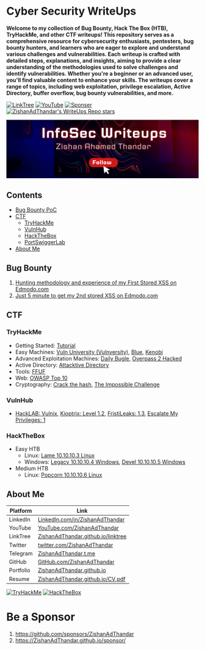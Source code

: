 # Cyber Security WriteUps

**Welcome to my collection of Bug Bounty, Hack The Box (HTB), TryHackMe, and other CTF writeups! This repository serves as a comprehensive resource for cybersecurity enthusiasts, pentesters, bug bounty hunters, and learners who are eager to explore and understand various challenges and vulnerabilities. Each writeup is crafted with detailed steps, explanations, and insights, aiming to provide a clear understanding of the methodologies used to solve challenges and identify vulnerabilities. Whether you're a beginner or an advanced user, you'll find valuable content to enhance your skills. The writeups cover a range of topics, including web exploitation, privilege escalation, Active Directory, buffer overflow, bug bounty vulnerabilities, and more.**

[![LinkTree](https://img.shields.io/badge/Link-Tree-bbd343)](https://zishanadthandar.github.io/linktree/)
[![YouTube](https://img.shields.io/youtube/channel/subscribers/UChgqXa2j7ZKkHX2Y76tSxoA)](https://youtube.com/@hackerstation)
[![Sponser](https://img.shields.io/github/sponsors/ZishanAdThandar)](https://github.com/sponsors/ZishanAdThandar)
[![ZishanAdThandar's WriteUps Repo stars](https://img.shields.io/github/stars/ZishanAdThandar/WriteUps)](https://github.com/ZishanAdThandar/WriteUps)

![Banner InfoSec Writeups](./banner.png)

## Contents

- [Bug Bounty PoC](#bug-bounty)
- [CTF](#ctf)
  - [TryHackMe](#tryhackme)
  - [VulnHub](#vulnhub)
  - [HackTheBox](#hackthebox)
  - [PortSwiggerLab](#portswiggerlab)
- [About Me](#about-me)

## Bug Bounty
1. [Hunting methodology and experience of my First Stored XSS on Edmodo.com](/bugbounty/1.md)
1. [Just 5 minute to get my 2nd stored XSS on Edmodo.com](/bugbounty/2.md)

## CTF

### TryHackMe
- Getting Started: [Tutorial](/CTF/tryhackme.com/tutorial.md)
- Easy Machines: [Vuln University (Vulnversity)](/CTF/tryhackme.com/vulnversity.md), [Blue](/CTF/tryhackme.com/blue.md), [Kenobi](/CTF/tryhackme.com/kenobi.md)
- Advanced Exploitation Machines: [Daily Bugle](/CTF/tryhackme.com/dailybugle.md), [Overpass 2 Hacked](/CTF/tryhackme.com/overpass2hacked.md) 
- Active Directory: [Attacktive Directory](/CTF/tryhackme.com/attacktivedirectory.md)
- Tools: [FFUF](/CTF/tryhackme.com/ffuf.md)
- Web: [OWASP Top 10](/CTF/tryhackme.com/owasptop10.md)
- Cryptography: [Crack the hash](/CTF/tryhackme.com/crackthehash.md), [The Impossible Challenge](/CTF/tryhackme.com/theimpossiblechallenge.md)

### VulnHub
- [HackLAB: Vulnix](/CTF/vulnhub.com/hacklab-vulnix.md), [Kioptrix: Level 1.2](/CTF/vulnhub.com/kioptrix12.md), [FristiLeaks: 1.3](/CTF/vulnhub.com/fristileaks13.md), [Escalate My Privileges: 1](/CTF/vulnhub.com/escalate-my-privileges-1.md)

### HackTheBox
- Easy HTB
  - Linux: [Lame 10.10.10.3 Linux](./CTF/hackthebox.com/0001lame.md)
  - Windows: [Legacy 10.10.10.4 Windows](./CTF/hackthebox.com/0002legacy.md), [Devel 10.10.10.5 Windows](./CTF/hackthebox.com/0003devel.md)
- Medium HTB
  - Linux: [Popcorn 10.10.10.6 Linux ](./CTF/hackthebox.com/0004popcorn.md)

## About Me

| Platform  | Link  |
|-----------|-------|
| LinkedIn  | [LinkedIn.com/in/ZishanAdThandar](https://www.linkedin.com/in/ZishanAdThandar) |
| YouTube   | [YouTube.com/ZishanAdThandar](https://youtube.com/ZishanAdThandar) |
| LinkTree  | [ZishanAdThandar.github.io/linktree](https://ZishanAdThandar.github.io/linktree) |
| Twitter   | [twitter.com/ZishanAdThandar](https://x.com/ZishanAdThandar) |
| Telegram  | [ZishanAdThandar.t.me](https://ZishanAdThandar.t.me) |
| GitHub    | [GitHub.com/ZishanAdThandar](https://github.com/ZishanAdThandar) |
| Portfolio | [ZishanAdThandar.github.io](https://ZishanAdThandar.github.io) |
| Resume    | [ZishanAdThandar.github.io/CV.pdf](https://ZishanAdThandar.github.io/CV.pdf) |


[![TryHackMe](https://tryhackme-badges.s3.amazonaws.com/ZishanAdThandar.png)](https://tryhackme.com/p/ZishanAdThandar)
[![HackTheBox](https://www.hackthebox.com/badge/image/4477)](https://app.hackthebox.com/profile/4477)

# Be a Sponsor  

1. https://github.com/sponsors/ZishanAdThandar
2. https://ZishanAdThandar.github.io/sponsor/

<!--
1. BTC `bc1q0qhgw5pdys7qqw07rcsyudu5wmv6208nhp5xtn`
2. ETH `0x8cdc24eeb9d1bf46929b2106e3535e0d1953fe1b`
3. ~~USDT (TRC20) `TGW1c7hzyszQNhQHM3aGa1nEKDNuyPueNE`~~ [Invalid]
-->


